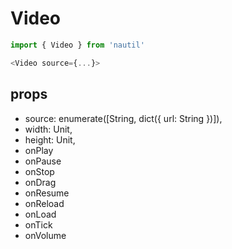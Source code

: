 # Video

```js
import { Video } from 'nautil'

<Video source={...}>
```

## props

- source: enumerate([String, dict({ url: String })]),
- width: Unit,
- height: Unit,
- onPlay
- onPause
- onStop
- onDrag
- onResume
- onReload
- onLoad
- onTick
- onVolume